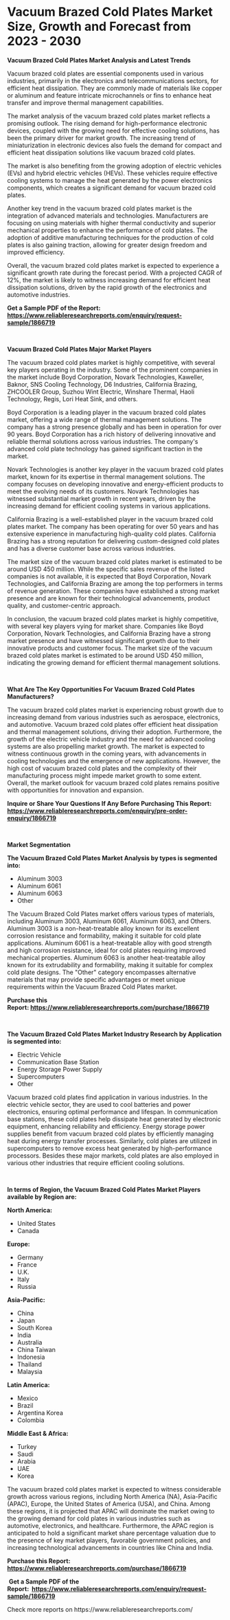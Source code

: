 <p><h1>Vacuum Brazed Cold Plates Market Size, Growth and Forecast from 2023 - 2030</h1></p><p><strong>Vacuum Brazed Cold Plates Market Analysis and Latest Trends</strong></p>
<p><p>Vacuum brazed cold plates are essential components used in various industries, primarily in the electronics and telecommunications sectors, for efficient heat dissipation. They are commonly made of materials like copper or aluminum and feature intricate microchannels or fins to enhance heat transfer and improve thermal management capabilities.</p><p>The market analysis of the vacuum brazed cold plates market reflects a promising outlook. The rising demand for high-performance electronic devices, coupled with the growing need for effective cooling solutions, has been the primary driver for market growth. The increasing trend of miniaturization in electronic devices also fuels the demand for compact and efficient heat dissipation solutions like vacuum brazed cold plates.</p><p>The market is also benefiting from the growing adoption of electric vehicles (EVs) and hybrid electric vehicles (HEVs). These vehicles require effective cooling systems to manage the heat generated by the power electronics components, which creates a significant demand for vacuum brazed cold plates.</p><p>Another key trend in the vacuum brazed cold plates market is the integration of advanced materials and technologies. Manufacturers are focusing on using materials with higher thermal conductivity and superior mechanical properties to enhance the performance of cold plates. The adoption of additive manufacturing techniques for the production of cold plates is also gaining traction, allowing for greater design freedom and improved efficiency.</p><p>Overall, the vacuum brazed cold plates market is expected to experience a significant growth rate during the forecast period. With a projected CAGR of 12%, the market is likely to witness increasing demand for efficient heat dissipation solutions, driven by the rapid growth of the electronics and automotive industries.</p></p>
<p><strong>Get a Sample PDF of the Report:&nbsp; <a href="https://www.reliableresearchreports.com/enquiry/request-sample/1866719">https://www.reliableresearchreports.com/enquiry/request-sample/1866719</a></strong></p>
<p>&nbsp;</p>
<p><strong>Vacuum Brazed Cold Plates Major Market Players</strong></p>
<p><p>The vacuum brazed cold plates market is highly competitive, with several key players operating in the industry. Some of the prominent companies in the market include Boyd Corporation, Novark Technologies, Kaweller, Baknor, SNS Cooling Technology, D6 Industries, California Brazing, ZHCOOLER Group, Suzhou Wint Electric, Winshare Thermal, Haoli Technology, Regis, Lori Heat Sink, and others.</p><p>Boyd Corporation is a leading player in the vacuum brazed cold plates market, offering a wide range of thermal management solutions. The company has a strong presence globally and has been in operation for over 90 years. Boyd Corporation has a rich history of delivering innovative and reliable thermal solutions across various industries. The company's advanced cold plate technology has gained significant traction in the market.</p><p>Novark Technologies is another key player in the vacuum brazed cold plates market, known for its expertise in thermal management solutions. The company focuses on developing innovative and energy-efficient products to meet the evolving needs of its customers. Novark Technologies has witnessed substantial market growth in recent years, driven by the increasing demand for efficient cooling systems in various applications.</p><p>California Brazing is a well-established player in the vacuum brazed cold plates market. The company has been operating for over 50 years and has extensive experience in manufacturing high-quality cold plates. California Brazing has a strong reputation for delivering custom-designed cold plates and has a diverse customer base across various industries.</p><p>The market size of the vacuum brazed cold plates market is estimated to be around USD 450 million. While the specific sales revenue of the listed companies is not available, it is expected that Boyd Corporation, Novark Technologies, and California Brazing are among the top performers in terms of revenue generation. These companies have established a strong market presence and are known for their technological advancements, product quality, and customer-centric approach.</p><p>In conclusion, the vacuum brazed cold plates market is highly competitive, with several key players vying for market share. Companies like Boyd Corporation, Novark Technologies, and California Brazing have a strong market presence and have witnessed significant growth due to their innovative products and customer focus. The market size of the vacuum brazed cold plates market is estimated to be around USD 450 million, indicating the growing demand for efficient thermal management solutions.</p></p>
<p>&nbsp;</p>
<p><strong>What Are The Key Opportunities For Vacuum Brazed Cold Plates Manufacturers?</strong></p>
<p><p>The vacuum brazed cold plates market is experiencing robust growth due to increasing demand from various industries such as aerospace, electronics, and automotive. Vacuum brazed cold plates offer efficient heat dissipation and thermal management solutions, driving their adoption. Furthermore, the growth of the electric vehicle industry and the need for advanced cooling systems are also propelling market growth. The market is expected to witness continuous growth in the coming years, with advancements in cooling technologies and the emergence of new applications. However, the high cost of vacuum brazed cold plates and the complexity of their manufacturing process might impede market growth to some extent. Overall, the market outlook for vacuum brazed cold plates remains positive with opportunities for innovation and expansion.</p></p>
<p><strong>Inquire or Share Your Questions If Any Before Purchasing This Report: <a href="https://www.reliableresearchreports.com/enquiry/pre-order-enquiry/1866719">https://www.reliableresearchreports.com/enquiry/pre-order-enquiry/1866719</a></strong></p>
<p>&nbsp;</p>
<p><strong>Market Segmentation</strong></p>
<p><strong>The Vacuum Brazed Cold Plates Market Analysis by types is segmented into:</strong></p>
<p><ul><li>Aluminum 3003</li><li>Aluminum 6061</li><li>Aluminum 6063</li><li>Other</li></ul></p>
<p><p>The Vacuum Brazed Cold Plates market offers various types of materials, including Aluminum 3003, Aluminum 6061, Aluminum 6063, and Others. Aluminum 3003 is a non-heat-treatable alloy known for its excellent corrosion resistance and formability, making it suitable for cold plate applications. Aluminum 6061 is a heat-treatable alloy with good strength and high corrosion resistance, ideal for cold plates requiring improved mechanical properties. Aluminum 6063 is another heat-treatable alloy known for its extrudability and formability, making it suitable for complex cold plate designs. The "Other" category encompasses alternative materials that may provide specific advantages or meet unique requirements within the Vacuum Brazed Cold Plates market.</p></p>
<p><strong>Purchase this Report:&nbsp;<a href="https://www.reliableresearchreports.com/purchase/1866719">https://www.reliableresearchreports.com/purchase/1866719</a></strong></p>
<p>&nbsp;</p>
<p><strong>The Vacuum Brazed Cold Plates Market Industry Research by Application is segmented into:</strong></p>
<p><ul><li>Electric Vehicle</li><li>Communication Base Station</li><li>Energy Storage Power Supply</li><li>Supercomputers</li><li>Other</li></ul></p>
<p><p>Vacuum brazed cold plates find application in various industries. In the electric vehicle sector, they are used to cool batteries and power electronics, ensuring optimal performance and lifespan. In communication base stations, these cold plates help dissipate heat generated by electronic equipment, enhancing reliability and efficiency. Energy storage power supplies benefit from vacuum brazed cold plates by efficiently managing heat during energy transfer processes. Similarly, cold plates are utilized in supercomputers to remove excess heat generated by high-performance processors. Besides these major markets, cold plates are also employed in various other industries that require efficient cooling solutions.</p></p>
<p>&nbsp;</p>
<p><strong>In terms of Region, the Vacuum Brazed Cold Plates Market Players available by Region are:</strong></p>
<p>
    <p> <strong> North America: </strong>
        <ul>
            <li>United States</li>
            <li>Canada</li>
        </ul>
        </p> 
    <p> <strong> Europe: </strong>
        <ul>
            <li>Germany</li>
            <li>France</li>
            <li>U.K.</li>
            <li>Italy</li>
            <li>Russia</li>
        </ul>
        </p> 
    <p> <strong> Asia-Pacific: </strong>
        <ul>
            <li>China</li>
            <li>Japan</li>
            <li>South Korea</li>
            <li>India</li>
            <li>Australia</li>
            <li>China Taiwan</li>
            <li>Indonesia</li>
            <li>Thailand</li>
            <li>Malaysia</li>
        </ul>
        </p> 
    <p> <strong> Latin America: </strong>
        <ul>
            <li>Mexico</li>
            <li>Brazil</li>
            <li>Argentina Korea</li>
            <li>Colombia</li>
        </ul>
        </p> 
    <p> <strong> Middle East & Africa: </strong>
        <ul>
            <li>Turkey</li>
            <li>Saudi</li>
            <li>Arabia</li>
            <li>UAE</li>
            <li>Korea</li>
        </ul>
    </p>
    </p>
<p><p>The vacuum brazed cold plates market is expected to witness considerable growth across various regions, including North America (NA), Asia-Pacific (APAC), Europe, the United States of America (USA), and China. Among these regions, it is projected that APAC will dominate the market owing to the growing demand for cold plates in various industries such as automotive, electronics, and healthcare. Furthermore, the APAC region is anticipated to hold a significant market share percentage valuation due to the presence of key market players, favorable government policies, and increasing technological advancements in countries like China and India.</p></p>
<p><strong>Purchase this Report: <a href="https://www.reliableresearchreports.com/purchase/1866719">https://www.reliableresearchreports.com/purchase/1866719</a></strong></p>
<p>&nbsp;<strong>Get a Sample PDF of the Report:&nbsp;&nbsp;<a href="https://www.reliableresearchreports.com/enquiry/request-sample/1866719">https://www.reliableresearchreports.com/enquiry/request-sample/1866719</a></strong></p>
<p><strong></strong></p>
<p>Check more reports on https://www.reliableresearchreports.com/</p>